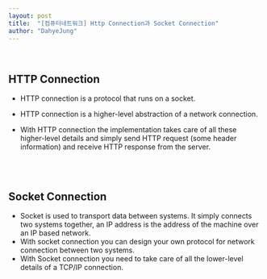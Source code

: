 ```yaml
---
layout: post
title:  "[컴퓨터네트워크] Http Connection과 Socket Connection"
author: "DahyeJung"
---
```


<br/>

## HTTP Connection

- HTTP connection is a protocol that runs on a socket.

- HTTP connection is a higher-level abstraction of a network connection.
- With HTTP connection the implementation takes care of all these higher-level details and simply send HTTP request (some header information) and receive HTTP response from the server.

<br/>

<br/>

## Socket Connection

- Socket is used to transport data between systems. It simply connects two systems together, an IP address is the address of the machine over an IP based network.
- With socket connection you can design your own protocol for network connection between two systems.
- With Socket connection you need to take care of all the lower-level details of a TCP/IP connection.